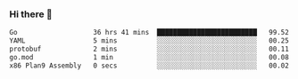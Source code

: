### Hi there 👋

<!--
**yeya24/yeya24** is a ✨ _special_ ✨ repository because its `README.md` (this file) appears on your GitHub profile.

Here are some ideas to get you started:

- 🔭 I’m currently working on ...
- 🌱 I’m currently learning ...
- 👯 I’m looking to collaborate on ...
- 🤔 I’m looking for help with ...
- 💬 Ask me about ...
- 📫 How to reach me: ...
- 😄 Pronouns: ...
- ⚡ Fun fact: ...
-->

<!--START_SECTION:waka-->

```txt
Go                   36 hrs 41 mins  █████████████████████████   99.52 %
YAML                 5 mins          ░░░░░░░░░░░░░░░░░░░░░░░░░   00.25 %
protobuf             2 mins          ░░░░░░░░░░░░░░░░░░░░░░░░░   00.11 %
go.mod               1 min           ░░░░░░░░░░░░░░░░░░░░░░░░░   00.08 %
x86 Plan9 Assembly   0 secs          ░░░░░░░░░░░░░░░░░░░░░░░░░   00.02 %
```

<!--END_SECTION:waka-->
